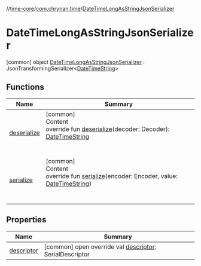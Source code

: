 //[time-core](../../../index.md)/[com.chrynan.time](../index.md)/[DateTimeLongAsStringJsonSerializer](index.md)



# DateTimeLongAsStringJsonSerializer  
 [common] object [DateTimeLongAsStringJsonSerializer](index.md) : JsonTransformingSerializer<[DateTimeString](../-date-time-string/index.md)>    


## Functions  
  
|  Name |  Summary | 
|---|---|
| <a name="kotlinx.serialization.json/JsonTransformingSerializer/deserialize/#kotlinx.serialization.encoding.Decoder/PointingToDeclaration/"></a>[deserialize](index.md#%5Bkotlinx.serialization.json%2FJsonTransformingSerializer%2Fdeserialize%2F%23kotlinx.serialization.encoding.Decoder%2FPointingToDeclaration%2F%5D%2FFunctions%2F1620746538)| <a name="kotlinx.serialization.json/JsonTransformingSerializer/deserialize/#kotlinx.serialization.encoding.Decoder/PointingToDeclaration/"></a>[common]  <br>Content  <br>override fun [deserialize](index.md#%5Bkotlinx.serialization.json%2FJsonTransformingSerializer%2Fdeserialize%2F%23kotlinx.serialization.encoding.Decoder%2FPointingToDeclaration%2F%5D%2FFunctions%2F1620746538)(decoder: Decoder): [DateTimeString](../-date-time-string/index.md)  <br><br><br>|
| <a name="kotlinx.serialization.json/JsonTransformingSerializer/serialize/#kotlinx.serialization.encoding.Encoder#com.chrynan.time.DateTimeString/PointingToDeclaration/"></a>[serialize](index.md#%5Bkotlinx.serialization.json%2FJsonTransformingSerializer%2Fserialize%2F%23kotlinx.serialization.encoding.Encoder%23com.chrynan.time.DateTimeString%2FPointingToDeclaration%2F%5D%2FFunctions%2F1620746538)| <a name="kotlinx.serialization.json/JsonTransformingSerializer/serialize/#kotlinx.serialization.encoding.Encoder#com.chrynan.time.DateTimeString/PointingToDeclaration/"></a>[common]  <br>Content  <br>override fun [serialize](index.md#%5Bkotlinx.serialization.json%2FJsonTransformingSerializer%2Fserialize%2F%23kotlinx.serialization.encoding.Encoder%23com.chrynan.time.DateTimeString%2FPointingToDeclaration%2F%5D%2FFunctions%2F1620746538)(encoder: Encoder, value: [DateTimeString](../-date-time-string/index.md))  <br><br><br>|


## Properties  
  
|  Name |  Summary | 
|---|---|
| <a name="com.chrynan.time/DateTimeLongAsStringJsonSerializer/descriptor/#/PointingToDeclaration/"></a>[descriptor](index.md#%5Bcom.chrynan.time%2FDateTimeLongAsStringJsonSerializer%2Fdescriptor%2F%23%2FPointingToDeclaration%2F%5D%2FProperties%2F1620746538)| <a name="com.chrynan.time/DateTimeLongAsStringJsonSerializer/descriptor/#/PointingToDeclaration/"></a> [common] open override val [descriptor](index.md#%5Bcom.chrynan.time%2FDateTimeLongAsStringJsonSerializer%2Fdescriptor%2F%23%2FPointingToDeclaration%2F%5D%2FProperties%2F1620746538): SerialDescriptor   <br>|

